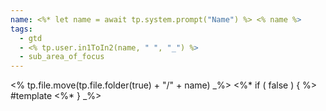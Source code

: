 ```yaml
---
name: <%* let name = await tp.system.prompt("Name") %> <% name %>
tags:
  - gtd
  - <% tp.user.in1ToIn2(name, " ", "_") %>
  - sub_area_of_focus
---
```

<% tp.file.move(tp.file.folder(true) + "/" + name) _%>
<%* if ( false ) { %>
#template 
<%*
} _%>